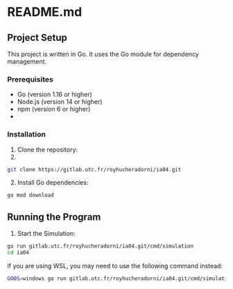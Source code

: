 # README.md

## Project Setup

This project is written in Go. It uses the Go module for dependency management.

### Prerequisites

- Go (version 1.16 or higher)
- Node.js (version 14 or higher)
- npm (version 6 or higher)
- 
### Installation

1. Clone the repository:
2. 
```bash
git clone https://gitlab.utc.fr/royhucheradorni/ia04.git
```

2. Install Go dependencies:
```bash
go mod download
```

## Running the Program

1. Start the Simulation:

```bash
go run gitlab.utc.fr/royhucheradorni/ia04.git/cmd/simulation
cd ia04
```

If you are using WSL, you may need to use the following command instead:

```bash
GOOS=windows go run gitlab.utc.fr/royhucheradorni/ia04.git/cmd/simulation
```